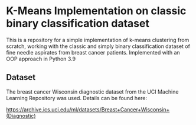 # K-Means Implementation on classic binary classification dataset
This is a repository for a simple implementation of k-means clustering from scratch, working with the classic and simply binary classification dataset of fine needle aspirates from breast cancer patients. Implemented with an OOP approach in Python 3.9

## Dataset
The breast cancer Wisconsin diagnostic dataset from the UCI Machine Learning Repository was used. Details can be found here: 

https://archive.ics.uci.edu/ml/datasets/Breast+Cancer+Wisconsin+(Diagnostic)